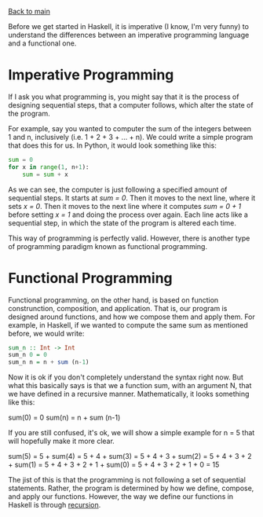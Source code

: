 [Back to main](https://jd-anabi.github.io/functional-programming/)  

Before we get started in Haskell, it is imperative (I know, I'm very funny) to understand the differences between
an imperative programming language and a functional one.

# **Imperative Programming**
If I ask you what programming is, you might say that it is the process of designing sequential steps, that a computer 
follows, which alter the state of the program.  

For example, say you wanted to computer the sum of the integers between
1 and n, inclusively (i.e. 1 + 2 + 3 + ... + n). We could write a simple program that does this for us. In Python, it would
look something like this:
```python
sum = 0
for x in range(1, n+1):
    sum = sum + x
```
As we can see, the computer is just following a specified amount of sequential steps. It starts at *sum = 0*. Then it moves
to the next line, where it sets *x = 0*. Then it moves to the next line where it computes *sum = 0 + 1* before setting *x = 1*
and doing the process over again. Each line acts like a sequential step, in which the state of the program is altered each time.  

This way of programming is perfectly valid. However, there is another type of programming paradigm known as functional programming.

# **Functional Programming**
Functional programming, on the other hand, is based on function construnction, composition, and application. That is, our program is
designed around functions, and how we compose them and apply them. For example, in Haskell, if we wanted to compute the same sum as 
mentioned before, we would write:
```haskell
sum_n :: Int -> Int
sum_n 0 = 0
sum_n n = n + sum (n-1)
```
Now it is ok if you don't completely understand the syntax right now. But what this basically says is that we a function sum, with an
argument N, that we have defined in a recursive manner. Mathematically, it looks something like this:  

sum(0) = 0
sum(n) = n + sum (n-1)  

If you are still confused, it's ok, we will show a simple example for n = 5 that will hopefully make it more clear.  

sum(5) = 5 + sum(4) = 5 + 4 + sum(3) = 5 + 4 + 3 + sum(2) = 5 + 4 + 3 + 2 + sum(1) = 5 + 4 + 3 + 2 + 1 + sum(0) = 5 + 4 + 3 + 2 + 1 + 0 = 15  

The jist of this is that the programming is not following a set of sequential statements. Rather, the program is determined by how we define, 
compose, and apply our functions. However, the way we define our functions in Haskell is through [recursion](https://jd-anabi.github.io/functional-programming/recursion).
